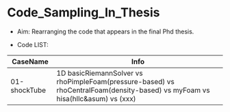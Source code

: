 # Code_Sampling_In_Thesis
- Aim: Rearranging the code that appears in the final Phd thesis.

- Code LIST:

| CaseName           | Info                                                         |
| --------------------- | ------------------------------------------------------------ | 
| 01-shockTube      | 1D basicRiemannSolver vs rhoPimpleFoam(pressure-based)  vs rhoCentralFoam(density-based) vs myFoam vs hisa(hllc&asum)  vs (xxx) |
 
